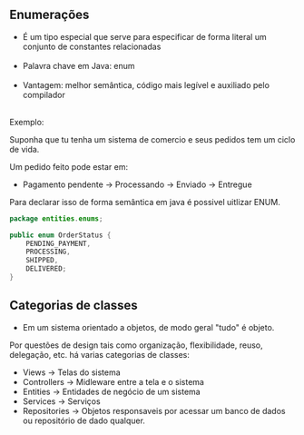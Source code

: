 ## Enumerações

- É um tipo especial que serve para especificar de forma literal um conjunto de constantes relacionadas
 <br></br>
- Palavra chave em Java: enum <br></br>
- Vantagem: melhor semântica, código mais legível e auxiliado pelo compilador   <br></br>


Exemplo:

Suponha que tu tenha um sistema de comercio e seus pedidos tem um ciclo de vida.

Um pedido feito pode estar em:

- Pagamento pendente -> Processando -> Enviado -> Entregue

Para declarar isso de forma semântica em java é possivel uitlizar ENUM.

```java
package entities.enums;

public enum OrderStatus {
    PENDING_PAYMENT,
    PROCESSING,
    SHIPPED,
    DELIVERED;
}
```


## Categorias de classes
- Em um sistema orientado a objetos, de modo geral "tudo" é objeto. 
  
Por questões de design tais como organização, flexibilidade, reuso, delegação, etc. há varias categorias de classes:
- Views -> Telas do sistema
- Controllers -> Midleware entre a tela e o sistema
- Entities -> Entidades de negócio de um sistema
- Services -> Serviços
- Repositories -> Objetos responsaveis por acessar um banco de dados ou repositório de dado qualquer.

